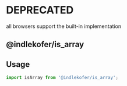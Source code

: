 # DEPRECATED
all browsers support the built-in implementation

## @indlekofer/is_array

## Usage

```js
import isArray from '@indlekofer/is_array';
```
